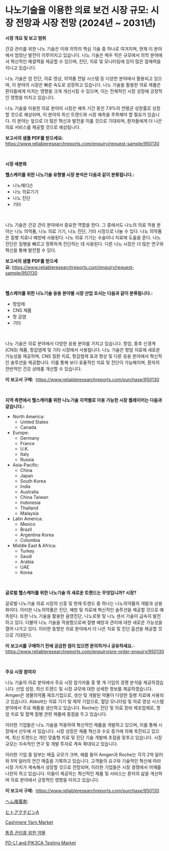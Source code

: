 <p><h1>나노기술을 이용한 의료 보건 시장 규모: 시장 전망과 시장 전망 (2024년 ~ 2031년)</h1></p><p><strong>시장 개요 및 보고 범위</strong></p>
<p><p>건강 관리를 위한 나노 기술은 미래 의학의 핵심 기술 중 하나로 여겨지며, 현재 이 분야에서 엄청난 발전이 이루어지고 있습니다. 나노 기술은 매우 작은 규모에서 의학 분야에서 혁신적인 해결책을 제공할 수 있으며, 진단, 치료 및 모니터링에 있어 많은 잠재력을 지니고 있습니다.</p><p>나노 기술은 암 진단, 의료 영상, 의약품 전달 시스템 등 다양한 분야에서 활용되고 있으며, 이 분야의 시장은 빠른 속도로 성장하고 있습니다. 나노 기술을 활용한 의료 제품은 환자들에게 미치는 영향을 크게 개선시킬 수 있으며, 이는 전체적인 시장 성장에 긍정적인 영향을 미치고 있습니다.</p><p>나노 기술을 이용한 의료 분야의 시장은 예측 기간 동안 7.9%의 연평균 성장률로 성장할 것으로 예상되며, 이 분야의 최신 트렌드와 시장 예측을 주목해야 할 필요가 있습니다. 이 분야는 앞으로 더 많은 혁신과 발전을 이룰 것으로 기대되며, 환자들에게 더 나은 의료 서비스를 제공할 것으로 예상됩니다.</p></p>
<p><strong>보고서의 샘플 PDF를 받으세요:</strong> <a href="https://www.reliableresearchreports.com/enquiry/request-sample/950130">https://www.reliableresearchreports.com/enquiry/request-sample/950130</a></p>
<p>&nbsp;</p>
<p><strong>시장 세분화</strong></p>
<p><strong>헬스케어를 위한 나노기술 유형별 시장 분석은 다음과 같이 분류됩니다.:</strong></p>
<p><ul><li>나노메디슨</li><li>나노 의료기기</li><li>나노 진단</li><li>기타</li></ul></p>
<p>&nbsp;</p>
<p><p>나노 기술은 건강 관리 분야에서 중요한 역할을 한다. 그 중에서도 나노의 의료 적용 분야는 나노 의약품, 나노 의료 기기, 나노 진단, 기타 시장으로 나눌 수 있다. 나노 의약품은 질병 치료나 예방에 사용된다. 나노 의료 기기는 수술이나 치료에 도움을 준다. 나노 진단은 질병을 빠르고 정확하게 진단하는 데 사용된다. 다른 나노 시장은 더 많은 연구와 혁신을 통해 발전할 수 있다.</p></p>
<p><strong>보고서의 샘플 PDF를 받으세요:</strong>&nbsp;<a href="https://www.reliableresearchreports.com/enquiry/request-sample/950130">https://www.reliableresearchreports.com/enquiry/request-sample/950130</a></p>
<p>&nbsp;</p>
<p><strong> 헬스케어를 위한 나노기술 응용 분야별 시장 산업 조사는 다음과 같이 분류됩니다.:</strong></p>
<p><ul><li>항암제</li><li>CNS 제품</li><li>항 감염</li><li>기타</li></ul></p>
<p>&nbsp;</p>
<p><p>나노 기술은 의료 분야에서 다양한 응용 분야를 가지고 있습니다. 항암, 중추 신경계(CNS) 제품, 항감염제 및 기타 시장에서 사용됩니다. 나노 기술은 항암 치료에 새로운 가능성을 제공하며, CNS 질환 치료, 항감염제 효과 향상 및 다른 응용 분야에서 혁신적인 솔루션을 제공합니다. 이를 통해 보다 효율적인 치료 및 진단이 가능해지며, 환자의 전반적인 건강 상태를 개선할 수 있습니다.</p></p>
<p><strong>이 보고서 구매:</strong>&nbsp; <a href="https://www.reliableresearchreports.com/purchase/950130">https://www.reliableresearchreports.com/purchase/950130</a></p>
<p>&nbsp;</p>
<p><strong>지역 측면에서 헬스케어를 위한 나노기술 지역별로 이용 가능한 시장 플레이어는 다음과 같습니다.:</strong></p>
<p><ul>
    <li>
        North America:
        <ul>
            <li>United States</li>
            <li>Canada</li>
        </ul>
    </li>
    <li>
        Europe:
        <ul>
            <li>Germany</li>
            <li>France</li>
            <li>U.K.</li>
            <li>Italy</li>
            <li>Russia</li>
        </ul>
    </li>
    <li>
        Asia-Pacific:
        <ul>
            <li>China</li>
            <li>Japan</li>
            <li>South Korea</li>
            <li>India</li>
            <li>Australia</li>
            <li>China Taiwan</li>
            <li>Indonesia</li>
            <li>Thailand</li>
            <li>Malaysia</li>
        </ul>
    </li>
    <li>
        Latin America:
        <ul>
            <li>Mexico</li>
            <li>Brazil</li>
            <li>Argentina Korea</li>
            <li>Colombia</li>
        </ul>
    </li>
    <li>
        Middle East & Africa:
        <ul>
            <li>Turkey</li>
            <li>Saudi</li>
            <li>Arabia</li>
            <li>UAE</li>
            <li>Korea</li>
        </ul>
    </li>
    </ul></p>
<p>&nbsp;</p>
<p><strong>글로벌 헬스케어를 위한 나노기술 의 새로운 트렌드는 무엇입니까? 시장?</strong></p>
<p><p>글로벌 나노기술 의료 시장의 신흥 및 현재 트렌드 중 하나는 나노의약품의 개발과 상용화이다. 이러한 나노의약품은 진단, 예방 및 치료에 혁신적인 솔루션을 제공할 것으로 예측된다. 또한 나노 기술을 활용한 음영진단, 나노로봇 및 나노 센서 기술이 급속히 발전하고 있다. 더불어 나노 기술을 적용함으로써 질병 예방과 관리에 대한 새로운 가능성을 열어 나가고 있다. 이러한 동향은 의료 분야에서 더 나은 치료 및 진단 옵션을 제공할 것으로 기대된다.</p></p>
<p><strong>이 보고서를 구매하기 전에 궁금한 점이 있으면 문의하거나 공유하세요.</strong>- <a href="https://www.reliableresearchreports.com/enquiry/pre-order-enquiry/950130">https://www.reliableresearchreports.com/enquiry/pre-order-enquiry/950130</a></p>
<p>&nbsp;</p>
<p><strong>주요 시장 참여자</strong></p>
<p><p>나노 기술의 의료 분야에서 주요 시장 참가자들 중 몇 개 기업의 경쟁 분석을 제공하겠습니다. 산업 성장, 최신 트렌드 및 시장 규모에 대한 상세한 정보를 제공하겠습니다. Amgen은 생물의약품 제조기업으로, 생산 및 개발된 약물이 다양한 질병 치료에 사용되고 있습니다. Abbott는 의료 기기 및 제약 기업으로, 혈당 모니터링 및 의료 영상 시스템 분야에서 주요 제품을 생산하고 있습니다. Roche는 진단 및 의료 장비 제조업체로, 항암 치료 및 혈액 질병 관련 제품에 중점을 두고 있습니다.</p><p>이러한 기업들은 나노 기술을 적용하여 혁신적인 제품을 개발하고 있으며, 이를 통해 시장에서 선두에 서 있습니다. 시장 성장은 제품 혁신과 수요 증가에 의해 촉진되고 있으며, 최신 트렌드는 개인 맞춤형 치료 및 진단 기술 개발에 초점을 맞추고 있습니다. 시장 규모는 지속적인 연구 및 개발 투자로 계속 확대되고 있습니다.</p><p>이러한 기업 중 일부는 매출 규모가 크며, 예를 들어 Amgen과 Roche는 각각 2억 달러와 5억 달러의 연간 매출을 기록하고 있습니다. 고객들의 요구와 기술적인 혁신에 따라 시장 가치가 계속해서 성장할 것으로 전망되며, 이러한 기업들은 시장 경쟁에서 어깨를 나란히 하고 있습니다. 이들이 제공하는 혁신적인 제품 및 서비스는 환자의 삶을 개선하며 의료 분야에서 긍정적인 영향을 미치고 있습니다.</p></p>
<p><strong>이 보고서 구매:</strong>&nbsp;&nbsp;<a href="https://www.reliableresearchreports.com/purchase/950130">https://www.reliableresearchreports.com/purchase/950130</a></p>
<p><p><a href="https://github.com/bevdtkn4419963/Market-Research-Report-List-1/blob/main/94132774969.md">ヘム接着剤</a></p><p><a href="https://github.com/lababdou/Market-Research-Report-List-3/blob/main/76230684968.md">ヒトアクチビンA</a></p><p><a href="https://github.com/NorbertYates/Market-Research-Report-List-4/blob/main/cashmere-yarn-market.md">Cashmere Yarn Market</a></p><p><a href="https://github.com/vsoq0zknh59/Market-Research-Report-List-1/blob/main/61971984542.md">통증 관리를 위한 약물</a></p><p><a href="https://issuu.com/reportprime-2/docs/pd-l1-and-pik3ca-testing-market-size-2030.pptx">PD-L1 and PIK3CA Testing Market</a></p></p>
